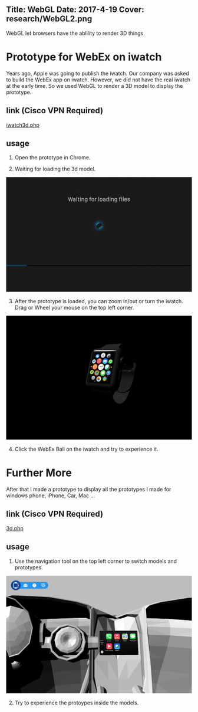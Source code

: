 Title: WebGL
Date: 2017-4-19
Cover: research/WebGL2.png
---

WebGL let browsers have the ablility to render 3D things. 

# Prototype for WebEx on iwatch

Years ago, Apple was going to publish the iwatch. Our company was asked to build the WebEx app on iwatch. However, we did not have the real iwatch at the early time. So we used WebGL to render a 3D model to display the prototype. 

## link (Cisco VPN Required)

[iwatch3d.php](https://uxprototype.cisco.com/projects/Reskin/wap/iwatch_draft/pages/3d.php)

## usage

1) Open the prototype in Chrome.

2) Waiting for loading the 3d model.

![loading screen](../../img_data/research/WebGL1.png)

3) After the prototype is loaded, you can zoom in/out or turn the iwatch. Drag or Wheel your mouse on the top left corner.

![loading screen](../../img_data/research/WebGL2.png)

4) Click the WebEx Ball on the iwatch and try to experience it.

# Further More

After that I made a prototype to display all the prototypes I made for windows phone, iPhone, Car, Mac ...

## link (Cisco VPN Required)

[3d.php](https://uxprototype.cisco.com/projects/Reskin/wap/3D/pages/3d.php)

## usage

1) Use the navigation tool on the top left corner to switch models and prototypes.

![loading screen](../../img_data/research/WebGL3.png)

2) Try to experience the protoypes inside the models.